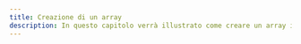 ```yaml
---
title: Creazione di un array
description: In questo capitolo verrà illustrato come creare un array in JavaScript e come assegnare valori ai suoi elementi.
---
```

